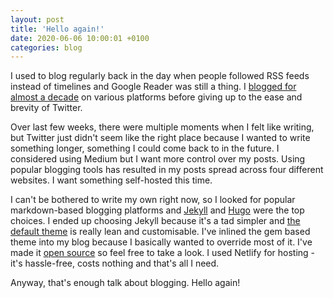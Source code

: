 ```yaml
---
layout: post
title: 'Hello again!'
date: 2020-06-06 10:00:01 +0100
categories: blog
---
```


I used to blog regularly back in the day when people followed RSS feeds instead of timelines and Google Reader was still a thing. I [blogged for almost a decade](./about) on various platforms before giving up to the ease and brevity of Twitter.

Over last few weeks, there were multiple moments when I felt like writing, but Twitter just didn't seem like the right place because I wanted to write something longer, something I could come back to in the future. I considered using Medium but I want more control over my posts. Using popular blogging tools has resulted in my posts spread across four different websites. I want something self-hosted this time.

I can't be bothered to write my own right now, so I looked for popular markdown-based blogging platforms and [Jekyll](https://jekyllrb.com/) and [Hugo](https://gohugo.io/) were the top choices. I ended up choosing Jekyll because it's a tad simpler and [the default theme](https://github.com/jekyll/minima) is really lean and customisable. I've inlined the gem based theme into my blog because I basically wanted to override most of it. I've made it [open source](https://github.com/chiraggupta/ChiragGupta.com) so feel free to take a look. I used Netlify for hosting - it's hassle-free, costs nothing and that's all I need.

Anyway, that's enough talk about blogging. Hello again!
